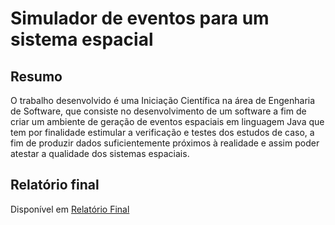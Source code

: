 # Simulador de eventos para um sistema espacial #


## Resumo ##

O trabalho desenvolvido é uma Iniciação Científica na área de Engenharia de Software, que consiste no desenvolvimento de um software a fim de criar um ambiente de geração de eventos espaciais em linguagem Java que tem por finalidade estimular a verificação e testes dos estudos de caso, a fim de produzir dados suficientemente próximos à realidade e assim poder atestar a qualidade dos sistemas espaciais.

## Relatório final ##
Disponível em <a href='https://github.com/daniloaleixo/event_simulator_spacial_systems/RelatorioFinal.pdf'>Relatório Final</a>

